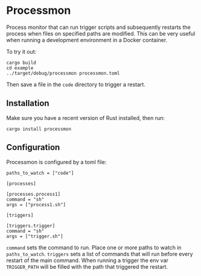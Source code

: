 # Processmon

Process monitor that can run trigger scripts and subsequently
restarts the process when files on specified paths are modified.
This can be very useful when running a development environment in
a Docker container.

To try it out:

```
cargo build
cd example
../target/debug/processmon processmon.toml
```

Then save a file in the `code` directory to trigger a restart.

## Installation

Make sure you have a recent version of Rust installed, then run:

```
cargo install processmon
```

## Configuration

Processmon is configured by a toml file:

```
paths_to_watch = ["code"]

[processes]

[processes.process1]
command = "sh"
args = ["process1.sh"]

[triggers]

[triggers.trigger]
command = "sh"
args = ["trigger.sh"]
```

`command` sets the command to run. Place one or more paths to watch
in `paths_to_watch`. `triggers` sets a list of commands that will run
before every restart of the main command. When running a trigger the env
var `TRIGGER_PATH` will be filled with the path that triggered the
restart.
